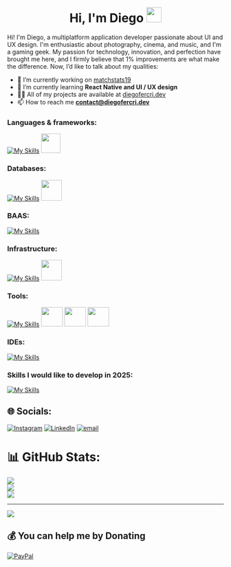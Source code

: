 <h1 align="center"><b>Hi, I'm Diego </b><img src="https://media.giphy.com/media/hvRJCLFzcasrR4ia7z/giphy.gif" width="35"></h1>

Hi! I'm Diego, a multiplatform application developer passionate about UI and UX design. I'm enthusiastic about photography, cinema, and music, and I'm a gaming geek. My passion for technology, innovation, and perfection have brought me here, and I firmly believe that 1% improvements are what make the difference. Now, I’d like to talk about my qualities:</br>

- 🔭 I’m currently working on [matchstats19](https://github.com/diegofercri/matchstats19_docs)</br>
- 🌱 I’m currently learning **React Native and UI / UX design**</br>
- 👨‍💻 All of my projects are available at [diegofercri.dev](diegofercri.dev)</br>
- 📫 How to reach me **contact@diegofercri.dev**</br>
     
<h3 align="left">Languages & frameworks:</h3>

[![My Skills](https://skillicons.dev/icons?i=html,css,bootstrap,js,ts,react,tailwind,cs,java,kotlin)](https://diegofercri.dev)
[<img width="45px" src="https://diegofercri.dev/assets/jetpackcompose.svg" />](https://diegofercri.dev)


<h3 align="left">Databases:</h3>

[![My Skills](https://skillicons.dev/icons?i=postgresql)](https://diegofercri.dev)
[<img aling="left" width="48px" src="https://diegofercri.dev/assets/oracle.svg" />](https://diegofercri.dev)


<h3 align="left">BAAS:</h3>

[![My Skills](https://skillicons.dev/icons?i=supabase,firebase)](https://diegofercri.dev)


<h3 align="left">Infrastructure:</h3>

[![My Skills](https://skillicons.dev/icons?i=docker,azure,cloudflare,linux)](https://diegofercri.dev)
[<img aling="left" width="48px" src="https://diegofercri.dev/assets/proxmox-light.svg" />](https://diegofercri.dev)


<h3 align="left">Tools:</h3>

[![My Skills](https://skillicons.dev/icons?i=git,github,figma)](https://diegofercri.dev)
[<img aling="left" width="50px" height="45px" src="https://diegofercri.dev/assets/supermaven.svg" />](https://diegofercri.dev)
[<img aling="left" width="50px" height="45px" src="https://diegofercri.dev/assets/bitwarden.svg" />](https://diegofercri.dev)
[<img aling="left" width="50px" height="45px" src="https://diegofercri.dev/assets/1password.svg" />](https://diegofercri.dev)


<h3 align="left">IDEs:</h3>

[![My Skills](https://skillicons.dev/icons?i=vscode,visualstudio,androidstudio,idea,eclipse)](https://diegofercri.dev)
          

<h3 align="left">Skills I would like to develop in <b>2025</b>:</h3>

[![My Skills](https://skillicons.dev/icons?i=react,flutter,swift,go)](https://diegofercri.dev)


## 🌐 Socials:
[![Instagram](https://img.shields.io/badge/Instagram-%23E4405F.svg?logo=Instagram&logoColor=white)](https://instagram.com/diegofercri) [![LinkedIn](https://img.shields.io/badge/LinkedIn-%230077B5.svg?logo=linkedin&logoColor=white)](https://linkedin.com/in/diegofercri) [![email](https://img.shields.io/badge/Email-D14836?logo=gmail&logoColor=white)](mailto:contact@diegofercri.dev) 


# 📊 GitHub Stats:
![](https://github-readme-stats.vercel.app/api?username=diegofercri&theme=dracula&hide_border=false&include_all_commits=true&count_private=true)<br/>
![](https://nirzak-streak-stats.vercel.app/?user=diegofercri&theme=dracula&hide_border=false)<br/>
![](https://github-readme-stats.vercel.app/api/top-langs/?username=diegofercri&theme=dracula&hide_border=false&include_all_commits=true&count_private=true&layout=compact)

---
[![](https://visitcount.itsvg.in/api?id=diegofercri&icon=5&color=4)](https://visitcount.itsvg.in)

  ## 💰 You can help me by Donating
  [![PayPal](https://img.shields.io/badge/PayPal-00457C?style=for-the-badge&logo=paypal&logoColor=white)](https://paypal.me/diegofercri)
